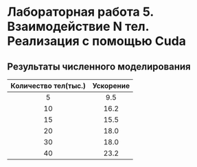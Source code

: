 # Лабораторная работа 5. Взаимодействие N тел. Реализация с помощью Cuda

## Результаты численного моделирования
|Количество тел(тыс.)|Ускорение|
|:----------:|:----------:|
|5 |9.5|
|10|16.2|
|15|15.5|
|20|18.0|
|30|18.0|
|40|23.2|

